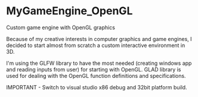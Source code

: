 # MyGameEngine_OpenGL
Custom game engine with OpenGL graphics


Because of my creative interests in computer graphics and game engines,
I decided to start almost from scratch a custom interactive environment in 3D.

I'm using the GLFW library to have the most needed (creating windows app and reading inputs from user) for starting with OpenGL.
GLAD library is used for dealing with the OpenGL function definitions and specifications.


IMPORTANT - Switch to visual studio x86 debug and 32bit platform build.
